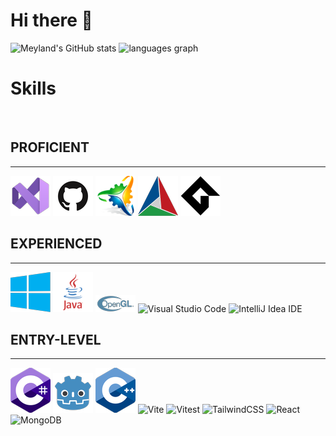 <p align="center"> 
  
# Hi there 👋

![Meyland's GitHub stats](https://github-readme-stats.vercel.app/api?username=MeylandMan&locale=en&hide_title=false&show_icons=true&theme=onedark)
![languages graph](https://github-readme-stats.vercel.app/api/top-langs/?username=MeylandMan&locale=en&hide_border=false&hide_title=false&show_icons=true&theme=onedark\&layout=compact&langs_count=6)

# Skills
</br>

## PROFICIENT
  ---
![Visual studio](https://github.com/MeylandMan/photos/blob/main/Visual_Studio.png)
![Github](https://github.com/MeylandMan/photos/blob/main/GitHUB.png)
![Premake](https://github.com/MeylandMan/photos/blob/main/premake5.png)
![Cmake](https://github.com/MeylandMan/photos/blob/main/Cmake.png)
![Gamemaker](https://github.com/MeylandMan/photos/blob/main/gamemaker.png)
</br>

## EXPERIENCED
  ---
![Windows OS](https://github.com/MeylandMan/photos/blob/main/windows.png)
![Java](https://github.com/MeylandMan/photos/blob/main/Java.png)
![OpenGL](https://github.com/MeylandMan/photos/blob/main/opengl.png)
![Visual Studio Code](https://github.com/MeylandMan/photos/blob/main/VSCode.png)
![IntelliJ Idea IDE](https://github.com/MeylandMan/photos/blob/main/IntelliJ.png)
</br>
  
## ENTRY-LEVEL
---
![C#](https://github.com/MeylandMan/photos/blob/main/cs.png)
![Godot](https://github.com/MeylandMan/photos/blob/main/godot.png)
![C++](https://github.com/MeylandMan/photos/blob/main/Cpp.png)
![Vite](https://github.com/MeylandMan/photos/blob/main/vite.svg)
![Vitest](https://github.com/MeylandMan/photos/blob/main/vitest.svg)
![TailwindCSS](https://github.com/MeylandMan/photos/blob/main/tailwindCSS.png)
![React](https://github.com/MeylandMan/photos/blob/main/react.svg)
![MongoDB](https://github.com/MeylandMan/photos/blob/main/mangodb.svg)
</p>

</br>
